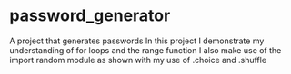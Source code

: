 # password_generator
A project that generates passwords
In this project I demonstrate my understanding of for loops and the range function
I also make use of the import random module as shown with my use of .choice and .shuffle